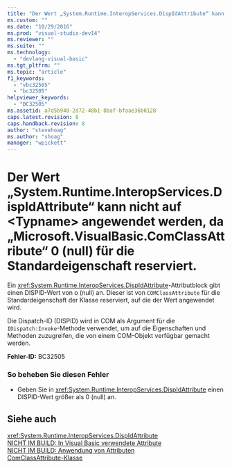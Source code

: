 ```yaml
---
title: "Der Wert „System.Runtime.InteropServices.DispIdAttribute“ kann nicht auf &lt;Typname&gt; angewendet werden, da „Microsoft.VisualBasic.ComClassAttribute“ 0 (null) f&#252;r die Standardeigenschaft reserviert. | Microsoft Docs"
ms.custom: ""
ms.date: "10/29/2016"
ms.prod: "visual-studio-dev14"
ms.reviewer: ""
ms.suite: ""
ms.technology: 
  - "devlang-visual-basic"
ms.tgt_pltfrm: ""
ms.topic: "article"
f1_keywords: 
  - "vbc32505"
  - "bc32505"
helpviewer_keywords: 
  - "BC32505"
ms.assetid: a7d5b948-2d72-48b1-8baf-bfaae36b0128
caps.latest.revision: 8
caps.handback.revision: 8
author: "stevehoag"
ms.author: "shoag"
manager: "wpickett"
---
```

# Der Wert „System.Runtime.InteropServices.DispIdAttribute“ kann nicht auf &lt;Typname&gt; angewendet werden, da „Microsoft.VisualBasic.ComClassAttribute“ 0 (null) f&#252;r die Standardeigenschaft reserviert.
Ein <xref:System.Runtime.InteropServices.DispIdAttribute>\-Attributblock gibt einen DISPID\-Wert von o \(null\) an. Dieser ist von `COMClassAttribute` für die Standardeigenschaft der Klasse reserviert, auf die der Wert angewendet wird.  
  
 Die Dispatch\-ID \(DISPID\) wird in COM als Argument für die `IDispatch:Invoke`\-Methode verwendet, um auf die Eigenschaften und Methoden zuzugreifen, die von einem COM\-Objekt verfügbar gemacht werden.  
  
 **Fehler\-ID:** BC32505  
  
### So beheben Sie diesen Fehler  
  
-   Geben Sie in <xref:System.Runtime.InteropServices.DispIdAttribute> einen DISPID\-Wert größer als 0 \(null\) an.  
  
## Siehe auch  
 <xref:System.Runtime.InteropServices.DispIdAttribute>   
 [NICHT IM BUILD: In Visual Basic verwendete Attribute](http://msdn.microsoft.com/de-de/22231318-8a40-49af-9245-e0aab723563b)   
 [NICHT IM BUILD: Anwendung von Attributen](http://msdn.microsoft.com/de-de/2b1703ed-4437-49b3-bc0b-568094324f47)   
 [ComClassAttribute\-Klasse](http://msdn.microsoft.com/de-de/5c2f0835-9210-47dc-bc59-5c1769953574)